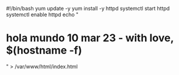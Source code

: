 #!/bin/bash
yum update -y
yum install -y httpd
systemctl start httpd
systemctl enable httpd
echo "<h1>hola mundo 10 mar 23 - with love, $(hostname -f)</h1>" > /var/www/html/index.html
